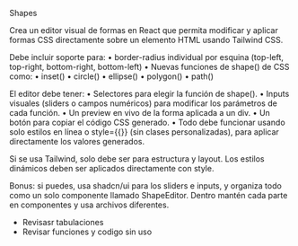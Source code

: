 Shapes

Crea un editor visual de formas en React que permita modificar y aplicar formas CSS directamente sobre un elemento HTML usando Tailwind CSS.

Debe incluir soporte para:
	•	border-radius individual por esquina (top-left, top-right, bottom-right, bottom-left)
	•	Nuevas funciones de shape() de CSS como:
	•	inset()
	•	circle()
	•	ellipse()
	•	polygon()
	•	path()

El editor debe tener:
	•	Selectores para elegir la función de shape().
	•	Inputs visuales (sliders o campos numéricos) para modificar los parámetros de cada función.
	•	Un preview en vivo de la forma aplicada a un div.
	•	Un botón para copiar el código CSS generado.
	•	Todo debe funcionar usando solo estilos en línea o style={{}} (sin clases personalizadas), para aplicar directamente los valores generados.

Si se usa Tailwind, solo debe ser para estructura y layout. Los estilos dinámicos deben ser aplicados directamente con style.

Bonus: si puedes, usa shadcn/ui para los sliders e inputs, y organiza todo como un solo componente llamado ShapeEditor.  Dentro mantén cada parte en componentes y usa archivos diferentes.


- Revisasr tabulaciones
- Revisar funciones y codigo sin uso